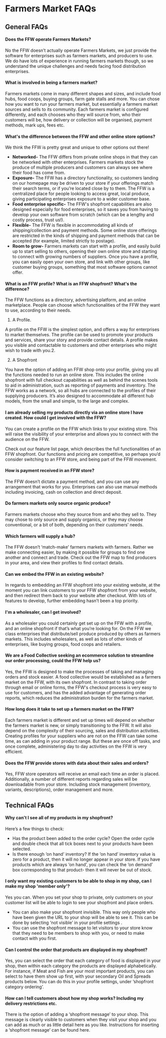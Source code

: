 # Farmers Market FAQs

## General FAQs

#### Does the FFW operate Farmers Markets?

No the FFW doesn’t actually operate Farmers Markets, we just provide the software for enterprises such as farmers markets, and producers to use. We do have lots of experience in running farmers markets though, so we understand the unique challenges and needs facing food distribution enterprises.

#### What is involved in being a farmers market?

Farmers markets come in many different shapes and sizes, and include food hubs, food coops, buying groups, farm gate stalls and more. You can chose how you want to run your farmers market, but essentially a farmers market sources and sells to its community. Each farmers market is configured differently, and each chooses who they will source from, who their customers will be, how delivery or collection will be organised, payment methods, mark ups, fees etc.

#### What's the difference between the FFW and other online store options?

We think the FFW is pretty great and unique to other options out there!

* **Networked-**
  The FFW differs from private online shops in that they can be networked with other enterprises. Farmers markets stock the produce of multiple producers and customers can always see where their food has come from.
* **Exposure-**
  The FFW has a directory functionality, so customers landing on our homepage may be driven to your store if your offerings match their search terms, or if you’re located close by to them. The FFW is a centralized place for people looking to access great, local produce, giving participating enterprises exposure to a wider customer base.
* **Food enterprise specific-**
  The FFW's shopfront capabilities are also designed especially for food enterprises, so it saves you from having to develop your own software from scratch \(which can be a lengthy and costly process, trust us!\).
* **Flexible-**
  The FFW is flexible in accommodating all kinds of shipping/collection and payment methods. Some online store offerings are restricted in the kinds of shipping and payment methods that can be accepted \(for example, limited strictly to postage\).
* **Room to grow-**
   Farmers markets can start with a profile, and easily build up to start selling to others, opening their own online store and starting to connect with growing numbers of suppliers. Once you have a profile, you can easily open your own store, and link with other groups, like customer buying groups, something that most software options cannot offer.

#### What is an FFW profile? What is an FFW shopfront? What's the difference?

The FFW functions as a directory, advertising platform, and an online marketplace. People can choose which functionalities of the FFW they want to use, according to their needs.

1. A Profile.

A profile on the FFW is the simplest option, and offers a way for enterprises to market themselves. The profile can be used to promote your products and services, share your story and provide contact details. A profile makes you visible and contactable to customers and other enterprises who might wish to trade with you.2.  

2.  A Shopfront

You have the option of adding an FFW shop onto your profile, giving you all the functions needed to run an online store. This includes the online shopfront with full checkout capabilities as well as behind the scenes tools to aid in administration, such as reporting of payments and inventory. The FFW works as a network, so all hubs are connected to the profiles of their supplying producers. It’s also designed to accommodate all different hub models, from the small and simple, to the large and complex.

#### I am already selling my products directly via an online store I have created. How could I get involved with the FFW?

You can create a profile on the FFW which links to your existing store. This will raise the visibility of your enterprise and allows you to connect with the audience on the FFW.

Check out our feature list page, which describes the full functionalities of an FFW shopfront. Our functions and pricing are competitive, so perhaps you’d consider switching to an FFW store, and being part of the FFW movement.

#### How is payment received in an FFW store?

The FFW doesn’t dictate a payment method, and you can use any arrangement that works for you. Enterprises can also use manual methods including invoicing, cash on collection and direct deposit.

#### Do farmers markets only source organic produce?

Farmers markets choose who they source from and who they sell to. They may chose to only source and supply organics, or they may choose conventional, or a bit of both, depending on their customers’ needs.

#### Which farmers will supply a hub?

The FFW doesn’t ‘match-make’ farmers markets with farmers. Rather we make connecting easier, by making it possible for groups to find one another and connect and trade. Check out the FFW map to find producers in your area, and view their profiles to find contact details.

#### Can we embed the FFW in an existing website?

In regards to embedding an FFW shopfront into your existing website, at the moment you can link customers to your FFW shopfront from your website, and then redirect them back to your website after checkout. With lots of features to develop, further embedding hasn’t been a top priority.

#### I'm a wholesaler, can I get involved?

As a wholesaler you could certainly get set up on the FFW with a profile, and an online shopfront if that’s what you’re looking for. On the FFW we class enterprises that distribute/sell produce produced by others as farmers markets. This includes wholesalers, as well as lots of other kinds of enterprises, like buying groups, food coops and retailers.

#### We are a Food Collective seeking an ecommerce solution to streamline our order processing, could the FFW help us?

Yes, the FFW  is designed to make the processes of taking and managing orders and stock easier.  A food collective would be established as a farmers market on the FFW, with its own shopfront. In contrast to taking order through email or online forms, the FFW's checkout process is very easy to use for customers, and has the added advantage of generating order reports, which reduces the administration burden for the farmers market.

#### How long does it take to set up a farmers market on the FFW?

Each farmers market is different and set up times will depend on whether the farmers market is new, or simply transitioning to the FFW. It will also depend on the complexity of their sourcing, sales and distribution activities. Creating profiles for your suppliers who are not on the FFW can take some time, as can adding in your product range. But these are once off tasks, and once complete, administering day to day activities on the FFW is very efficient.

#### Does the FFW provide stores with data about their sales and orders?

Yes, FFW store operators will receive an email each time an order is placed. Additionally, a number of different reports regarding sales will be downloadable from your store. Including stock management \(inventory, variants, descriptions\), order management and more.

## Technical FAQs

#### Why can't I see all of my products in my shopfront?

Here’s a few things to check:

* Has the product been added to the order cycle? Open the order cycle and double check that all tick boxes next to your products have been selected.
* Is there enough ‘on hand’ inventory? If the ‘on hand’ inventory value is zero for a product, then it will no longer appear in your store. If you have products which are always ‘on hand’, you can check the ‘on demand’ box corresponding to that product- then it will never be out of stock.

#### I only want my existing customers to be able to shop in my shop, can I make my shop 'member only'?

Yes you can. When you set your shop to private, only customers on your customer list will be able to login to see your shopfront and place orders.

* You can also make your shopfront invisible. This way only people who have been given the URL to your shop will be able to see it. This can be done by selecting ‘not visible’ in your profile settings
  .
* You can use the shopfront message to let visitors to your store know that they need to be members to shop with you, or need to make contact with you first.

#### Can I control the order that products are displayed in my shopfront?

Yes, you can select the order that each category of food is displayed in your shop, then within each category the products are displayed alphabetically. For instance, if Meat and Fish are your most important products, you can select to have them show up first, with your secondary Oil and Spreads products below. You can do this in  your profile settings, under ‘shopfront category ordering’.

#### How can I tell customers about how my shop works? Including my delivery restrictions etc.

There is the option of adding a ‘shopfront message’ to your shop. This message is clearly visible to customers when they visit your shop and you can add as much or as little detail here as you like. Instructions for inserting a ‘shopfront message’ can be found here.

